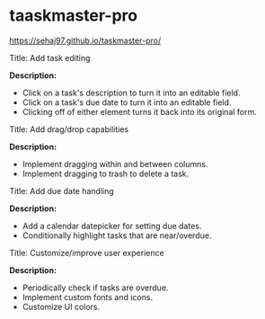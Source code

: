 # taaskmaster-pro

https://sehaj97.github.io/taskmaster-pro/

Title: Add task editing

**Description:**

- Click on a task's description to turn it into an editable field.
- Click on a task's due date to turn it into an editable field.
- Clicking off of either element turns it back into its original form.

Title: Add drag/drop capabilities

**Description:**

- Implement dragging within and between columns.
- Implement dragging to trash to delete a task.

Title: Add due date handling

**Description:**

- Add a calendar datepicker for setting due dates.
- Conditionally highlight tasks that are near/overdue.

Title: Customize/improve user experience

**Description:**

- Periodically check if tasks are overdue.
- Implement custom fonts and icons.
- Customize UI colors.
